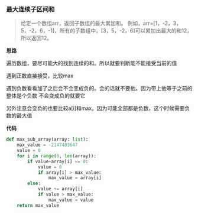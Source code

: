 ### 最大连续子区间和
> 给定一个数组arr，返回子数组的最大累加和。
> 例如，arr=[1，-2，3，5，-2，6，-1]，所有的子数组中，[3，5，-2，6]可以累加出最大的和12，所以返回12。

**思路**

遍历数组，要尽可能大的找到连续的和。所以就要判断能不能接受当前的值

遇到正数直接接受，比较max

遇到负数看看加了之后会不会变成负的。会的话就不要他。因为带上他等于之前的整体是个负数
不会变成负的就要它

另外注意会变负的也要比较a[i]和max。因为可能全部都是负数，这个时候需要负数的最大值

**代码**

```python
def max_sub_array(array: list):
    max_value = -2147483647
    value = 0
    for i in range(0, len(array)):
        if value+array[i] <= 0:
            value = 0
            if array[i] > max_value:
                max_value = array[i]
        else:
            value += array[i]
            if value > max_value:
                max_value = value
    return max_value
```
